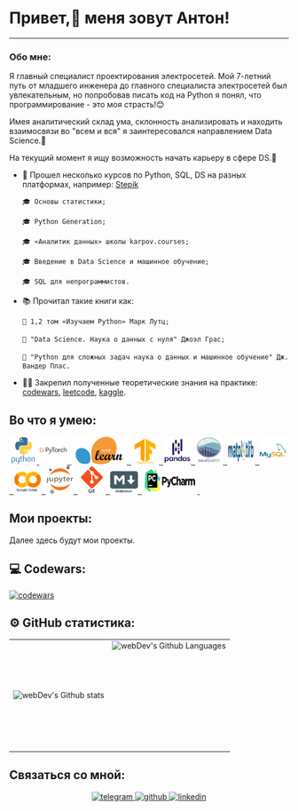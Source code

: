 # Привет,👋 меня зовут Антон!

---

### Обо мне:

Я главный специалист проектирования электросетей. Мой 7-летний путь от младшего инженера до главного специалиста электросетей был увлекательным, но попробовав писать код на Python я понял, что программирование - это моя страсть!😊 

Имея аналитический склад ума, склонность анализировать и находить взаимосвязи во "всем и вся" я заинтересовался направлением Data Science.🧠

На текущий момент я ищу возможность начать карьеру в сфере DS.🤖  
  

- 🔭 Прошел несколько курсов по Python, SQL, DS на разных платформах, например: [Stepik](https://stepik.org/users/620249305/profile)  

	  🎓 Основы статистики;

	  🎓 Python Generation;

	  🎓 «Аналитик данных» школы karpov.courses;

	  🎓 Введение в Data Science и машинное обучение;

	  🎓 SQL для непрограммистов.	    

- 📚 Прочитал такие книги как:

	  📘 1,2 том «Изучаем Python» Марк Лутц;

	  📗 "Data Science. Наука о данных с нуля" Джоэл Грас;

	  📕 "Python для сложных задач наука о данных и машинное обучение" Дж. Вандер Плас.   
  

- 🏋️‍♂️ Закрепил полученные теоретические знания на практике:
     [codewars](https://www.codewars.com/users/!-Anton-!), 
     [leetcode](https://leetcode.com/Anton-007/), 
     [kaggle](https://www.kaggle.com/antonra/competitions?tab=active).  
  
## Во что я умею:

<div>
	<a href="https://python.org">
		<img src="https://github.com/1-Anton-1/HUB_FOR_EVERYTHING/blob/main/page_on_github/python.svg" title="python" alt="python" width="50" height="50"/>
	</a>
	<a href="https://pytorch.org">
		<img src="https://github.com/1-Anton-1/HUB_FOR_EVERYTHING/blob/main/page_on_github/pytorch.svg" title="pytorch" alt="pytorch" width="50" height="50"/>&nbsp
	</a>
	<a href="https://scikit-learn.org">
		<img src="https://github.com/1-Anton-1/HUB_FOR_EVERYTHING/blob/main/page_on_github/scikit_learn.png" title="scikit_learn" alt="scikit_learn" width="100" height="50"/>&nbsp
	</a>  
  	<a href="https://www.tensorflow.org">
		<img src="https://github.com/1-Anton-1/HUB_FOR_EVERYTHING/blob/main/page_on_github/tensorflow.png" title="tensorflow" alt="tensorflow" width="50" height="50"/>&nbsp
	</a>  
  	<a href="https://pandas.pydata.org">
		<img src="https://github.com/1-Anton-1/HUB_FOR_EVERYTHING/blob/main/page_on_github/pandas.svg" title="pandas" alt="pandas" width="50" height="50"/>&nbsp
	</a>  
  	<a href="https://seaborn.pydata.org">
		<img src="https://github.com/1-Anton-1/HUB_FOR_EVERYTHING/blob/main/page_on_github/seaborn-text.svg" title="seaborn" alt="seaborn" width="50" height="50"/>&nbsp
	</a> 
  	<a href="https://matplotlib.org">
		<img src="https://github.com/1-Anton-1/HUB_FOR_EVERYTHING/blob/main/page_on_github/matplotlib.svg" title="matplotlib" alt="matplotlib" width="50" height="50"/>&nbsp
	</a> 
  	<a href="https://www.mysql.com">
		<img src="https://github.com/1-Anton-1/HUB_FOR_EVERYTHING/blob/main/page_on_github/mysql.svg" title="mysql" alt="mysql" width="50" height="50"/>&nbsp
	</a> 	
  	<a href="https://colab.google">
		<img src="https://github.com/1-Anton-1/HUB_FOR_EVERYTHING/blob/main/page_on_github/google-colab.png" title="google-colab" alt="google-colab" width="50" height="50"/>&nbsp
	</a> 	
  	<a href="https://jupyter.org">
		<img src="https://github.com/1-Anton-1/HUB_FOR_EVERYTHING/blob/main/page_on_github/jupyter.svg" title="jupyter" alt="jupyter" width="50" height="50"/>&nbsp
	</a> 	  
  	<a href="https://github.com">
		<img src="https://github.com/1-Anton-1/HUB_FOR_EVERYTHING/blob/main/page_on_github/git-text.png" title="git" alt="git" width="50" height="50"/>&nbsp
	</a>
  	<a href="https://doka.guide/tools/markdown/">
		<img src="https://github.com/1-Anton-1/HUB_FOR_EVERYTHING/blob/main/page_on_github/markdown.png" title="markdown" alt="markdown" width="50" height="50"/>&nbsp
	</a>	
  	<a href="https://www.jetbrains.com/pycharm/">
		<img src="https://github.com/1-Anton-1/HUB_FOR_EVERYTHING/blob/main/page_on_github/pycharm.png" title="pycharm" alt="pycharm" width="100" height="50"/>&nbsp
	</a>	
</div>

## Мои проекты:

Далее здесь будут мои проекты.

<!--
| № | Название проекта                                           | Библиотеки/Инструменты            | Краткое описание                                     |
| - |:---------------------------------------------------------- |:---------------------------------:| ---------------------------------------------------- |
| 1 | [Matching](https://github.com/Danspers/Matching)           | `Pandas`, `Scikit-Learn`, `Faiss` | Кредитование. Предсказывание возврата кредита.       |
| 2 | [Fishki-CV](https://github.com/Danspers/Fishki-CV)         | `Pandas`, `TensorFlow`, `Skimage` | Обучение нейросети для сегментации изображений.      |
| 3 | [Lending](https://github.com/Danspers/Lending-Club)        | `Pandas`, `Matplotlib-pyplot`     | Сопоставление товаров из маркетплейса друг с другом. |
| 4 | [Tinkoff-start](https://github.com/Danspers/Tinkoff-start) | `Python`                          | Экзамены по программированию.                        |
-->


## 💻 Codewars:

[![codewars](https://www.codewars.com/users/!-Anton-!/badges/large)](https://www.codewars.com/users/!-Anton-!)


## ⚙️ GitHub статистика:

<table>
  <tr>
    <td>
      <img align="left" src="http://github-readme-streak-stats.herokuapp.com?user=1-Anton-1&theme=dark&background=000000" alt="webDev's Github stats" />
    </td>
    <td>
      <img height="195px" align="right" alt="webDev's Github Languages" src="https://github-readme-stats-sigma-five.vercel.app/api/top-langs/?username=1-Anton-1&layout=big&theme=vision-friendly-dark" />
    </td>
  </tr>
</table>

 

## Связаться со мной:  
<div align="center">
<a href="https://t.me/An_R_l" target="_blank">
<img src=https://img.shields.io/badge/-An_R_l-%231E77B5.svg?&style=for-the-badge&logo=Telegram&logoColor=white alt=telegram style="margin-bottom: 5px;" />
</a>
<a href="https://github.com/1-Anton-1" target="_blank">
<img src=https://img.shields.io/badge/github-%2324292e.svg?&style=for-the-badge&logo=github&logoColor=white alt=github style="margin-bottom: 5px;" />
</a>
<a href="https://linkedin.com/in/anton-rachenko-2b330b26a" target="_blank">
<img src=https://img.shields.io/badge/linkedin-%231E77B5.svg?&style=for-the-badge&logo=linkedin&logoColor=white alt=linkedin style="margin-bottom: 5px;" />
</a>  
</div>  


<div align="left">
  <img src="https://komarev.com/ghpvc/?username=1-Anton-1&style=flat-square&color=blue" alt=""/>
</div>
